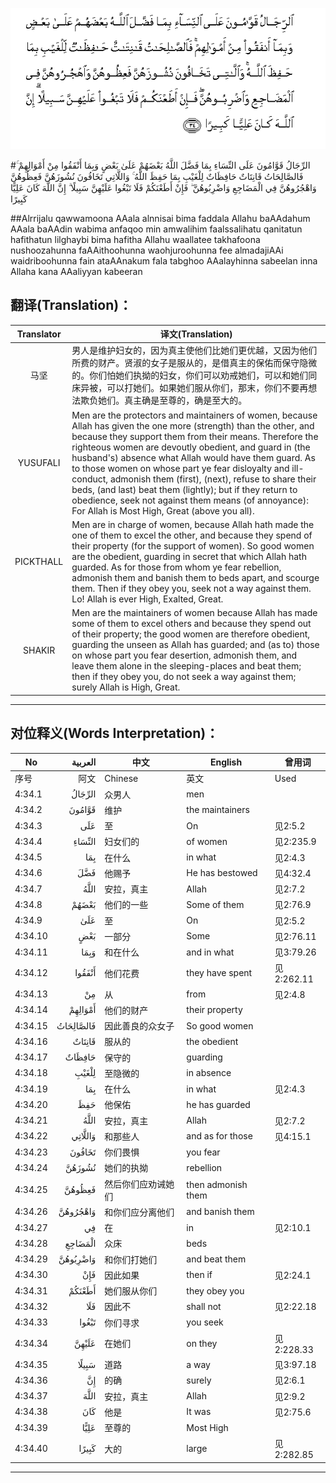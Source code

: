 ![004:034](images/004_034.gif)

#الرِّجَالُ قَوَّامُونَ عَلَى النِّسَاءِ بِمَا فَضَّلَ اللَّهُ بَعْضَهُمْ عَلَىٰ بَعْضٍ وَبِمَا أَنْفَقُوا مِنْ أَمْوَالِهِمْ ۚ فَالصَّالِحَاتُ قَانِتَاتٌ حَافِظَاتٌ لِلْغَيْبِ بِمَا حَفِظَ اللَّهُ ۚ وَاللَّاتِي تَخَافُونَ نُشُوزَهُنَّ فَعِظُوهُنَّ وَاهْجُرُوهُنَّ فِي الْمَضَاجِعِ وَاضْرِبُوهُنَّ ۖ فَإِنْ أَطَعْنَكُمْ فَلَا تَبْغُوا عَلَيْهِنَّ سَبِيلًا ۗ إِنَّ اللَّهَ كَانَ عَلِيًّا كَبِيرًا 

##Alrrijalu qawwamoona AAala alnnisai bima faddala Allahu baAAdahum AAala baAAdin wabima anfaqoo min amwalihim faalssalihatu qanitatun hafithatun lilghaybi bima hafitha Allahu waallatee takhafoona nushoozahunna faAAithoohunna waohjuroohunna fee almadajiAAi waidriboohunna fain ataAAnakum fala tabghoo AAalayhinna sabeelan inna Allaha kana AAaliyyan kabeeran 

## 翻译(Translation)：

| Translator | 译文(Translation)                                            |
| :--------: | ------------------------------------------------------------ |
|    马坚    | 男人是维护妇女的，因为真主使他们比她们更优越，又因为他们所费的财产。贤淑的女子是服从的，是借真主的保佑而保守隐微的。你们怕她们执拗的妇女，你们可以劝戒她们，可以和她们同床异被，可以打她们。如果她们服从你们，那末，你们不要再想法欺负她们。真主确是至尊的，确是至大的。 |
|  YUSUFALI  | Men are the protectors and maintainers of women, because Allah has given the one more (strength) than the other, and because they support them from their means. Therefore the righteous women are devoutly obedient, and guard in (the husband's) absence what Allah would have them guard. As to those women on whose part ye fear disloyalty and ill-conduct, admonish them (first), (next), refuse to share their beds, (and last) beat them (lightly); but if they return to obedience, seek not against them means (of annoyance): For Allah is Most High, Great (above you all). |
| PICKTHALL  | Men are in charge of women, because Allah hath made the one of them to excel the other, and because they spend of their property (for the support of women). So good women are the obedient, guarding in secret that which Allah hath guarded. As for those from whom ye fear rebellion, admonish them and banish them to beds apart, and scourge them. Then if they obey you, seek not a way against them. Lo! Allah is ever High, Exalted, Great. |
|   SHAKIR   | Men are the maintainers of women because Allah has made some of them to excel others and because they spend out of their property; the good women are therefore obedient, guarding the unseen as Allah has guarded; and (as to) those on whose part you fear desertion, admonish them, and leave them alone in the sleeping-places and beat them; then if they obey you, do not seek a way against them; surely Allah is High, Great. |

---

## 对位释义(Words Interpretation)：

| No   | العربية | 中文    | English | 曾用词 |
| ---- | ------: | ------- | ------- | ------ |
| 序号 |    阿文 | Chinese | 英文    | Used   |
| 4:34.1  | الرِّجَالُ    | 众男人             | men                |            |
| 4:34.2  | قَوَّامُونَ    | 维护               | the maintainers    |            |
| 4:34.3  | عَلَى       | 至                 | On                 | 见2:5.2    |
| 4:34.4  | النِّسَاءِ    | 妇女们的           | of women           | 见2:235.9  |
| 4:34.5  | بِمَا       | 在什么             | in what            | 见2:4.3    |
| 4:34.6  | فَضَّلَ       | 他赐予             | He has bestowed    | 见4:32.4   |
| 4:34.7  | اللَّهُ      | 安拉，真主         | Allah              | 见2:7.2 |
| 4:34.8  | بَعْضَهُمْ     | 他们的一些         | Some of them       | 见2:76.9   |
| 4:34.9  | عَلَىٰ       | 至                 | On                 | 见2:5.2    |
| 4:34.10 | بَعْضٍ       | 一部分             | Some               | 见2:76.11  |
| 4:34.11 | وَبِمَا      | 和在什么           | and in what        | 见3:79.26  |
| 4:34.12 | أَنْفَقُوا    | 他们花费           | they have spent    | 见2:262.11 |
| 4:34.13 | مِنْ        | 从                 | from               | 见2:4.8    |
| 4:34.14 | أَمْوَالِهِمْ   | 他们的财产         | their property     |            |
| 4:34.15 | فَالصَّالِحَاتُ | 因此善良的众女子   | So good women      |            |
| 4:34.16 | قَانِتَاتٌ    | 服从的             | the obedient       |            |
| 4:34.17 | حَافِظَاتٌ    | 保守的             | guarding           |            |
| 4:34.18 | لِلْغَيْبِ     | 至隐微的           | in absence         |            |
| 4:34.19 | بِمَا       | 在什么             | in what            | 见2:4.3    |
| 4:34.20 | حَفِظَ       | 他保佑             | he has guarded     |            |
| 4:34.21 | اللَّهُ      | 安拉，真主         | Allah              | 见2:7.2 |
| 4:34.22 | وَاللَّاتِي   | 和那些人           | and as for those   | 见4:15.1   |
| 4:34.23 | تَخَافُونَ    | 你们畏惧           | you fear           |            |
| 4:34.24 | نُشُوزَهُنَّ    | 她们的执拗         | rebellion          |            |
| 4:34.25 | فَعِظُوهُنَّ    | 然后你们应劝诫她们 | then admonish them |            |
| 4:34.26 | وَاهْجُرُوهُنَّ  | 和你们应分离他们   | and banish them    |            |
| 4:34.27 | فِي        | 在                 | in                 | 见2:10.1   |
| 4:34.28 | الْمَضَاجِعِ   | 众床               | beds               |            |
| 4:34.29 | وَاضْرِبُوهُنَّ  | 和你们打她们       | and beat them      |            |
| 4:34.30 | فَإِنْ       | 因此如果           | then if            | 见2:24.1   |
| 4:34.31 | أَطَعْنَكُمْ    | 她们服从你们       | they obey you      |            |
| 4:34.32 | فَلَا       | 因此不             | shall not          | 见2:22.18  |
| 4:34.33 | تَبْغُوا     | 你们寻求           | you seek           |            |
| 4:34.34 | عَلَيْهِنَّ     | 在她们             | on they            | 见2:228.33 |
| 4:34.35 | سَبِيلًا     | 道路               | a way              | 见3:97.18  |
| 4:34.36 | إِنَّ        | 的确               | surely             | 见2:6.1    |
| 4:34.37 | اللَّهَ      | 安拉，真主         | Allah              | 见2:9.2 |
| 4:34.38 | كَانَ       | 他是               | It was             | 见2:75.6   |
| 4:34.39 | عَلِيًّا      | 至尊的             | Most High          |            |
| 4:34.40 | كَبِيرًا     | 大的               | large              | 见2:282.85 |

---
